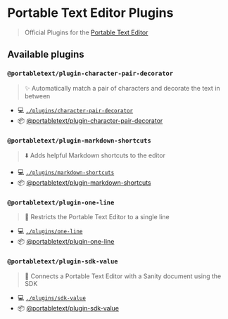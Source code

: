 # Portable Text Editor Plugins

> Official Plugins for the [Portable Text Editor](https://github.com/portabletext/editor)

## Available plugins

### `@portabletext/plugin-character-pair-decorator`

> ✨ Automatically match a pair of characters and decorate the text in between

- 💻 [`./plugins/character-pair-decorator`](./plugins/character-pair-decorator/)
- 📦 [@portabletext/plugin-character-pair-decorator](https://www.npmjs.com/package/@portabletext/plugin-character-pair-decorator)

### `@portabletext/plugin-markdown-shortcuts`

> ⬇️ Adds helpful Markdown shortcuts to the editor

- 💻 [`./plugins/markdown-shortcuts`](./plugins/markdown-shortcuts/)
- 📦 [@portabletext/plugin-markdown-shortcuts](https://www.npmjs.com/package/@portabletext/plugin-markdown-shortcuts)

### `@portabletext/plugin-one-line`

> 🤏 Restricts the Portable Text Editor to a single line

- 💻 [`./plugins/one-line`](./plugins/one-line/)
- 📦 [@portabletext/plugin-one-line](https://www.npmjs.com/package/@portabletext/plugin-one-line)

### `@portabletext/plugin-sdk-value`

> 🔗 Connects a Portable Text Editor with a Sanity document using the SDK

- 💻 [`./plugins/sdk-value`](./plugins/sdk-value/)
- 📦 [@portabletext/plugin-sdk-value](https://www.npmjs.com/package/@portabletext/plugin-sdk-value)
